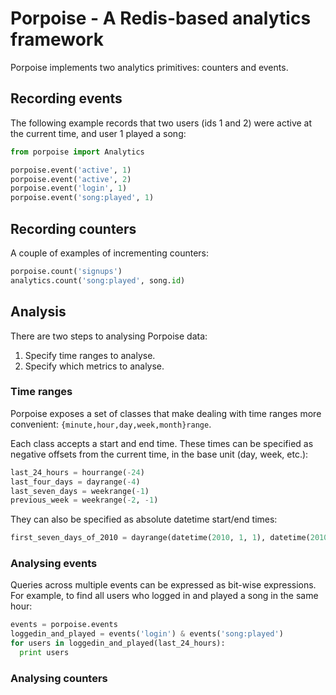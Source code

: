 # Porpoise - A Redis-based analytics framework

Porpoise implements two analytics primitives: counters and events.


## Recording events

The following example records that two users (ids 1 and 2) were active at the
current time, and user 1 played a song:

```python
from porpoise import Analytics

porpoise.event('active', 1)
porpoise.event('active', 2)
porpoise.event('login', 1)
porpoise.event('song:played', 1)
```


## Recording counters

A couple of examples of incrementing counters:

```python
porpoise.count('signups')
analytics.count('song:played', song.id)
```

## Analysis

There are two steps to analysing Porpoise data:

1. Specify time ranges to analyse.
2. Specify which metrics to analyse.

### Time ranges

Porpoise exposes a set of classes that make dealing with time ranges more
convenient: `{minute,hour,day,week,month}range`.

Each class accepts a start and end time. These times can be specified as
negative offsets from the current time, in the base unit (day, week, etc.):

```python
last_24_hours = hourrange(-24)
last_four_days = dayrange(-4)
last_seven_days = weekrange(-1)
previous_week = weekrange(-2, -1)
```

They can also be specified as absolute datetime start/end times:

```python
first_seven_days_of_2010 = dayrange(datetime(2010, 1, 1), datetime(2010, 1, 8))
```

### Analysing events

Queries across multiple events can be expressed as bit-wise expressions. For
example, to find all users who logged in and played a song in the same hour:

```python
events = porpoise.events
loggedin_and_played = events('login') & events('song:played')
for users in loggedin_and_played(last_24_hours):
  print users
```


### Analysing counters
